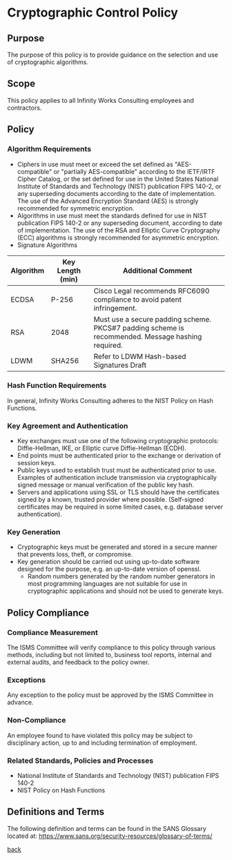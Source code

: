 # Cryptographic Control Policy

## Purpose

The purpose of this policy is to provide guidance on the selection and use of cryptographic algorithms.

## Scope

This policy applies to all Infinity Works Consulting employees and contractors.

## Policy

### Algorithm Requirements

- Ciphers in use must meet or exceed the set defined as "AES-compatible" or "partially AES-compatible" according to the IETF/IRTF Cipher Catalog, or the set defined for use in the United States National Institute of Standards and Technology (NIST) publication FIPS 140-2, or any superseding documents according to the date of implementation. The use of the Advanced Encryption Standard (AES) is strongly recommended for symmetric encryption.
- Algorithms in use must meet the standards defined for use in NIST publication FIPS 140-2 or any superseding document, according to date of implementation. The use of the RSA and Elliptic Curve Cryptography (ECC) algorithms is strongly recommended for asymmetric encryption.
- Signature Algorithms 

| Algorithm | Key Length (min) | Additional Comment                                                                                 |
|-----------|------------------|----------------------------------------------------------------------------------------------------|
| ECDSA     | P-256            | Cisco Legal recommends RFC6090 compliance to avoid patent infringement.                            |
| RSA       | 2048             | Must use a secure padding scheme. PKCS#7 padding scheme is recommended. Message hashing required.  |
| LDWM      | SHA256           | Refer to LDWM Hash-based Signatures Draft                                                          |

### Hash Function Requirements

In general, Infinity Works Consulting adheres to the NIST Policy on Hash Functions. 

### Key Agreement and Authentication

- Key exchanges must use one of the following cryptographic protocols: Diffie-Hellman, IKE, or Elliptic curve Diffie-Hellman (ECDH).
- End points must be authenticated prior to the exchange or derivation of session keys.
- Public keys used to establish trust must be authenticated prior to use.  Examples of authentication include transmission via cryptographically signed message or manual verification of the public key hash.
- Servers and applications using SSL or TLS should have the certificates signed by a known, trusted provider where possible. (Self-signed certificates may be required in some limited cases, e.g. database server authentication).

### Key Generation

- Cryptographic keys must be generated and stored in a secure manner that prevents loss, theft, or compromise.
- Key generation should be carried out using up-to-date software designed for the purpose, e.g. an up-to-date version of openssl.
   - Random numbers generated by the random number generators in most programming languages are not suitable for use in cryptographic applications and should not be used to generate keys.

## Policy Compliance

### Compliance Measurement

The ISMS Committee will verify compliance to this policy through various methods, including but not limited to, business tool reports, internal and external audits, and feedback to the policy owner. 

### Exceptions

Any exception to the policy must be approved by the ISMS Committee in advance. 

### Non-Compliance

An employee found to have violated this policy may be subject to disciplinary action, up to and including termination of employment. 

### Related Standards, Policies and Processes

- National Institute of Standards and Technology (NIST) publication FIPS 140-2
- NIST Policy on Hash Functions

## Definitions and Terms

The following definition and terms can be found in the SANS Glossary located at: https://www.sans.org/security-resources/glossary-of-terms/

[back](../README.md#a-z-policies)
